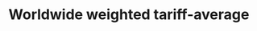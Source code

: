 ---
title: Worldwide  weighted  tariff-average
permalink: /17-10-1/
sdg_goal: 17
layout: indicator
indicator: 17.10.1
indicator_variable: null
graph: null
graph_type_description: null
graph_status_notes: redline
variable_description: null
variable_notes: null
un_designated_tier: '1'
un_custodial_agency: "WTO,  ITC,  UNCTAD"
target_id: '17.1'
has_metadata: true
rationale_interpretation: >-
  The  average  level  of  customs  tariff  rates  applied  worldwide  can  be  used  as  an  indicator  of  the  degree  of  success  achieved  by  multilateral  negotiations.
goal_meta_link: 'http://unstats.un.org/sdgs/files/metadata-compilation/Metadata-Goal-17.pdf'
goal_meta_link_page: 20
indicator_name: Worldwide  weighted  tariff-average
target: >-
  Promote  a  universal,  rules-based,  open,  non-discriminatory  and  equitable  multilateral  trading  system  under  the  World  Trade  Organization,  including  through  the  conclusion  of  negotiations  under  its  Doha  Development  Agenda.
indicator_definition: >-
  Worldwide  weighted  tariff-average  is  an  indicator  that  provides  the  value  of  custom  duties  levied  by  every  importing  country  from  all  their  trading  partners.  The  unit  of  measurement  will  be  in  %  terms.  All  calculations  are  based  on  official  data.  However,  in  order  to  include  all  tariffs  into  the  calculation,  some  rates  which  are  not  expressed  in  ad  valorem  form  (e.g.,  specific  duties)  are  converted  in  ad  valorem  equivalents  (i.e.  in  per  cent  of  the  import  value),  The  conversion  is  made  at  the  tariff  line  level  for  each  importer  by  using  the  unit  value  method.  Import  unit  values  are  calculated  from  import  values  and  quantities.  Only  a  limited  number  of  non-ad  valorem  tariff  rates  (i.e.  technical  duties)  cannot  be  provided  with  ad  valorem  equivalents  (AVE)  and  are  excluded  from  the  calculation.  This  methodology  also  allows  for  cross-country  comparisons.
source_title: null
source_notes: null
published: true
comments_and_limitations: Under  review.  

---